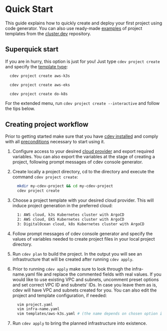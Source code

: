 # Quick Start

This guide explains how to quickly create and deploy your first project using code generator. You can also use ready-made [examples](https://github.com/shalb/cluster.dev/tree/master/examples) of project templates from the [cluster.dev](https://github.com/shalb/cluster.dev) repository.

## Superquick start

If you are in hurry, this option is just for you! Just type ```cdev project create``` and specify the [template type](https://cluster.dev/project-configuration/#templates):

  ```bash
    cdev project create aws-k3s
  ```

  ```bash
    cdev project create aws-eks
  ```

  ```bash
    cdev project create do-k8s
  ```

For the extended menu, run ```cdev project create --interactive``` and follow the tips below.

## Creating project workflow

Prior to getting started make sure that you have [cdev installed](https://cluster.dev/installation/) and comply with all [preconditions](https://cluster.dev/prerequisites/) necessary to start using it.

1. Configure access to your desired [cloud provider](https://cluster.dev/aws-cloud-provider/) and export required variables. You can also export the variables at the stage of creating a project, following prompt messages of cdev console generator.

2. Create locally a project directory, cd to the directory and execute the command ```cdev project create```:

    ```bash
      mkdir my-cdev-project && cd my-cdev-project
      cdev project create
    ```

3. Choose a project template with your desired cloud provider. This will induce project generation in the preferred cloud:

    ```bash
      1: AWS cloud, k3s Kubernetes cluster with ArgoCD
      2: AWS cloud, EKS Kubernetes cluster with ArgoCD
      3: DigitalOcean cloud, k8s Kubernetes cluster with ArgoCD
    ```

4. Follow prompt messages of cdev console generator and specify the values of variables needed to create project files in your local project directory.

5. Run ```cdev plan``` to build the project. In the output you will see an infrastructure that will be created after running ```cdev apply```.

6. Prior to running ```cdev apply``` make sure to look through the infra-name.yaml file and replace the commented fields with real values. If you would like to use existing VPC and subnets, uncomment preset options and set correct VPC ID and subnets' IDs. In case you leave them as is, cdev will have VPC and subnets created for you. You can also edit the project and template configuration, if needed:

    ```bash
      vim project.yaml
      vim infra-name.yaml
      vim templates/aws-k3s.yaml # (the name depends on chosen option in step 3)
    ```

7. Run ```cdev apply``` to bring the planned infrastructure into existence.

